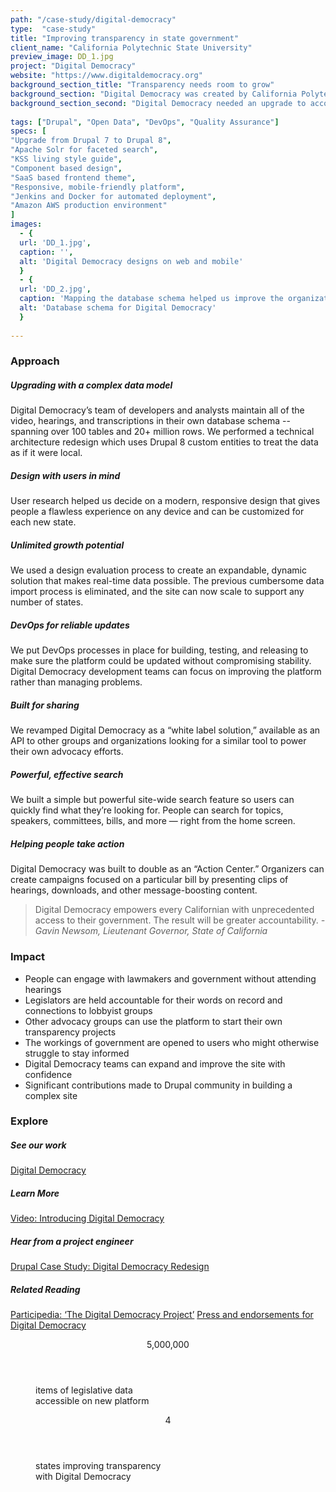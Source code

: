 ```yaml
---
path: "/case-study/digital-democracy"
type:  "case-study"
title: "Improving transparency in state government"
client_name: "California Polytechnic State University"
preview_image: DD_1.jpg
project: "Digital Democracy"
website: "https://www.digitaldemocracy.org"
background_section_title: "Transparency needs room to grow"
background_section: "Digital Democracy was created by California Polytechnic State University to increase transparency in state government by making legislative data available online. People could view records of elected officials and videos of hearings, but inconsistencies made the site difficult to navigate, especially on mobile devices. Cumbersome data processes made real-time updates impossible, and an outdated system prevented the site from scaling."
background_section_second: "Digital Democracy needed an upgrade to accommodate real-time data for three additional states. Thousands of records needed to be mapped and made searchable so people could engage accurately with their government. The site would be built as an unbranded base so other advocacy organizations could use it as a tool for their own work."
                           
tags: ["Drupal", "Open Data", "DevOps", "Quality Assurance"]
specs: [
"Upgrade from Drupal 7 to Drupal 8",
"Apache Solr for faceted search",
"KSS living style guide", 
"Component based design", 
"SaaS based frontend theme", 
"Responsive, mobile-friendly platform", 
"Jenkins and Docker for automated deployment",
"Amazon AWS production environment"
]
images:
  - {
  url: 'DD_1.jpg', 
  caption: '', 
  alt: 'Digital Democracy designs on web and mobile'
  }
  - {
  url: 'DD_2.jpg', 
  caption: 'Mapping the database schema helped us improve the organization of the site.', 
  alt: 'Database schema for Digital Democracy'
  }
  
---
```


### Approach

##### Upgrading with a complex data model
Digital Democracy’s team of developers and analysts maintain all of the video, hearings, and transcriptions in their own database schema -- spanning over 100 tables and 20+ million rows. We performed a technical architecture redesign which uses Drupal 8 custom entities to treat the data as if it were local. 

##### Design with users in mind
User research helped us decide on a modern, responsive design that gives people a flawless experience on any device and can be customized for each new state.

##### Unlimited growth potential
We used a design evaluation process to create an expandable, dynamic solution that makes real-time data possible. The previous cumbersome data import process is eliminated, and the site can now scale to support any number of states.

##### DevOps for reliable updates
We put DevOps processes in place for building, testing, and releasing to make sure the platform could be updated without compromising stability. Digital Democracy development teams can focus on improving the platform rather than managing problems.

##### Built for sharing
We revamped Digital Democracy as a “white label solution,” available as an API to other groups and organizations looking for a similar tool to power their own advocacy efforts. 

##### Powerful, effective search
We built a simple but powerful site-wide search feature so users can quickly find what they’re looking for. People can search for topics, speakers, committees, bills, and more — right from the home screen.

##### Helping people take action
Digital Democracy was built to double as an “Action Center.” Organizers can create campaigns focused on a particular bill by presenting clips of hearings, downloads, and other message-boosting content.

<blockquote>
Digital Democracy empowers every Californian with unprecedented access to their government. The result will be greater accountability.
<cite> -Gavin Newsom, Lieutenant Governor, State of California</cite>
</blockquote>

### Impact
* People can engage with lawmakers and government without attending hearings
* Legislators are held accountable for their words on record and connections to lobbyist groups
* Other advocacy groups can use the platform to start their own transparency projects
* The workings of government are opened to users who might otherwise struggle to stay informed
* Digital Democracy teams can expand and improve the site with confidence
* Significant contributions made to Drupal community in building a complex site


### Explore
##### See our work
[Digital Democracy](https://www.digitaldemocracy.org/about-digital-democracy)

##### Learn More
[Video: Introducing Digital Democracy](https://www.youtube.com/watch?v=PDCfDJL0VSY)

##### Hear from a project engineer
[Drupal Case Study: Digital Democracy Redesign](https://www.drupal.org/case-study/digital-democracy-redesign-drupal-8)

##### Related Reading
[Participedia: ‘The Digital Democracy Project’](https://participedia.net/en/cases/digital-democracy-project)
[Press and endorsements for Digital Democracy](https://ca.digitaldemocracy.org/about)
 
<figure>
  <div> 
    <header>5,000,000</header>
    <p>items of legislative data <br> accessible on new platform<p>
  </div>
  <div> 
      <header>4</header>
      <p>states improving transparency <br> with Digital Democracy<p>
  </div>
</figure>
